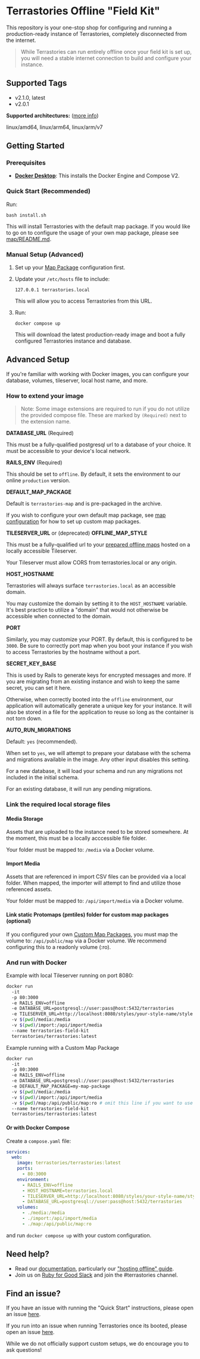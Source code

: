 # Terrastories Offline "Field Kit"

This repository is your one-stop shop for configuring and running a production-ready instance of Terrastories, completely disconnected from the internet.

> While Terrastories can run entirely offline once your field kit is set up, you will need a stable internet connection to build and configure your instance.

## Supported Tags

- v2.1.0, latest
- v2.0.1

**Supported architectures:** ([more info](https://github.com/docker-library/official-images#architectures-other-than-amd64))

linux/amd64, linux/arm64, linux/arm/v7

## Getting Started

### Prerequisites

- [**Docker Desktop**](https://docs.docker.com/desktop/install/linux-install/): This installs the Docker Engine and Compose V2.

### Quick Start (Recommended)

Run:

```shell
bash install.sh
```

This will install Terrastories with the default map package. If you would like to go on to configure the usage of your own map package, please see [map/README.md](map/README.md).

### Manual Setup (Advanced)

1. Set up your [Map Package](map/README.md) configuration first.
1. Update your `/etc/hosts` file to include:

   ```
   127.0.0.1 terrastories.local
   ```

   This will allow you to access Terrastories from this URL.
1. Run:

   `docker compose up`

   This will download the latest production-ready image and boot a fully configured Terrastories instance and database.

## Advanced Setup

If you're familiar with working with Docker images, you can configure your database, volumes, tileserver, local host name, and more.

### How to extend your image

> Note: Some image extensions are required to run if you do not utilize the provided compose file. These are marked by `(Required)` next to the extension name.

**DATABASE_URL** (Required)

This must be a fully-qualified postgresql url to a database of your choice. It must be accessible to your device's local network.

**RAILS_ENV** (Required)

This should be set to `offline`. By default, it sets the environment to our online `production` version.

**DEFAULT_MAP_PACKAGE**

Default is `terrastories-map` and is pre-packaged in the archive.

If you wish to configure your own default map package, see [map configuration](map/README.md) for how to set up custom map packages.

**TILESERVER_URL** or (deprecated) **OFFLINE_MAP_STYLE**

This must be a fully-qualified url to your [prepared offline maps](https://docs.terrastories.app/setting-up-a-terrastories-server/preparing-offline-maps) hosted on a locally accessible Tileserver.

Your Tileserver must allow CORS from terrastories.local or any origin.

**HOST_HOSTNAME**

Terrastories will always surface `terrastories.local` as an accessible domain.

You may customize the domain by setting it to the `HOST_HOSTNAME` variable. It's best practice to utilize a "domain" that would not otherwise be accessible when connected to the domain.

**PORT**

Similarly, you may customize your PORT. By default, this is configured to be `3000`. Be sure to correctly port map when you boot your instance if you wish to access Terrastories by the hostname without a port.

**SECRET_KEY_BASE**

This is used by Rails to generate keys for encrypted messages and more. If you are migrating from an existing instance and wish to keep the same secret, you can set it here.

Otherwise, when correctly booted into the `offline` environment, our application will automatically generate a unique key for your instance. It will also be stored in a file for the application to reuse so long as the container is not torn down.

**AUTO_RUN_MIGRATIONS**

Default: `yes` (recommended).

When set to `yes`, we will attempt to prepare your database with the schema and migrations available in the image. Any other input disables this setting.

For a new database, it will load your schema and run any migrations not included in the initial schema.

For an existing database, it will run any pending migrations.

### Link the required local storage files

#### Media Storage

Assets that are uploaded to the instance need to be stored somewhere. At the moment, this must be a locally acccessible file folder.

Your folder must be mapped to: `/media` via a Docker volume.

#### Import Media

Assets that are referenced in import CSV files can be provided via a local folder. When mapped, the importer will attempt to find and utilize those referenced assets.

Your folder must be mapped to: `/api/import/media` via a Docker volume.

#### Link static Protomaps (pmtiles) folder for custom map packages (optional)

If you configured your own [Custom Map Packages](map/README.md), you must map the volume to: `/api/public/map` via a Docker volume. We recommend configuring this to a readonly volume (:ro).

### And run with Docker

Example with local Tileserver running on port 8080:
```sh
docker run
  -it
  -p 80:3000
  -e RAILS_ENV=offline
  -e DATABASE_URL=postgresql://user:pass@host:5432/terrastories
  -e TILESERVER_URL=http://localhost:8080/styles/your-style-name/style.json
  -v $(pwd)/media:/media
  -v $(pwd)/import:/api/import/media
  --name terrastories-field-kit
  terrastories/terrastories:latest
```

Example running with a Custom Map Package
```sh
docker run
  -it
  -p 80:3000
  -e RAILS_ENV=offline
  -e DATABASE_URL=postgresql://user:pass@host:5432/terrastories
  -e DEFAULT_MAP_PACKAGE=my-map-package
  -v $(pwd)/media:/media
  -v $(pwd)/import:/api/import/media
  -v $(pwd)/map:/api/public/map:ro # omit this line if you want to use our pre-packaged style
  --name terrastories-field-kit
  terrastories/terrastories:latest
```

#### Or with Docker Compose

Create a `compose.yaml` file:

```yaml
services:
  web:
    image: terrastories/terrastories:latest
    ports:
      - 80:3000
    environment:
      - RAILS_ENV=offline
      - HOST_HOSTNAME=terrastories.local
      - TILESERVER_URL=http://localhost:8080/styles/your-style-name/style.json
      - DATABASE_URL=postgresql://user:pass@host:5432/terrastories
    volumes:
      - ./media:/media
      - ./import:/api/import/media
      - ./map:/api/public/map:ro
```

and run `docker compose up` with your custom configuration.

## Need help?

- Read our [documentation](https://docs.terrastories.app/), particularly our ["hosting offline" guide](https://docs.terrastories.app/setting-up-a-terrastories-server/hosting-environments/hosting-terrastories-offline-as-a-field-kit).
- Join us on [Ruby for Good Slack](https://rubyforgood.org/join-us) and join the #terrastories channel.

## Find an issue?

If you have an issue with running the "Quick Start" instructions, please open an issue [here](https://github.com/Terrastories/offline-field-kit/issues).

If you run into an issue when running Terrastories once its booted, please open an issue [here](https://github.com/Terrastories/terrastories/issues).

While we do not officially support custom setups, we do encourage you to ask questions!
